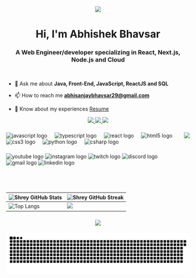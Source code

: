 <h3 align="center">
<img src="https://media.giphy.com/media/hvRJCLFzcasrR4ia7z/giphy.gif" width="35"><p align="center">
</h3>
<h1 align="center">Hi, I'm Abhishek Bhavsar</h1>
<h3 align="center">A Web Engineer/developer specializing in React, Next.js, Node.js and Cloud</h3>
<br/>

- 💬 Ask me about **Java, Front-End, JavaScript, ReactJS and SQL**

- 📫 How to reach me **abhisanjaybhavsar29@gmail.com**

- 📄 Know about my experiences [Resume](https://drive.google.com/file/d/1kUTqjoUsT36VzjaueCddYfpvTI3L5wdV/view?usp=sharing)


<div align="center"> 
  <a href="mailto:abhisanjaybhavsar29@gmail.com">
    <img src="https://img.shields.io/badge/Gmail-333333?style=for-the-badge&logo=gmail&logoColor=red" />
  </a>
  
  <a href="https://www.linkedin.com/in/abhishek-bhavsar1" target="_blank">
    <img src="https://img.shields.io/badge/LinkedIn-0077B5?style=for-the-badge&logo=linkedin&logoColor=white" target="_blank" />
  </a>
  
  <a href="https://abhicode07.github.io/Portfolio/" target="_blank">
     <img src="https://img.shields.io/badge/Portfolio-FF5722?style=for-the-badge&logo=todoist&logoColor=white" target="_blank" /> <!-- sqlite, safari, google-chrome are other good icon options -->
  </a>
</div>


###

<img align="right" height="150" src="https://i.imgflip.com/65efzo.gif"  />

###

<div align="left">
  <img src="https://cdn.jsdelivr.net/gh/devicons/devicon/icons/javascript/javascript-original.svg" height="30" alt="javascript logo"  />
  <img width="12" />
  <img src="https://cdn.jsdelivr.net/gh/devicons/devicon/icons/typescript/typescript-original.svg" height="30" alt="typescript logo"  />
  <img width="12" />
  <img src="https://cdn.jsdelivr.net/gh/devicons/devicon/icons/react/react-original.svg" height="30" alt="react logo"  />
  <img width="12" />
  <img src="https://cdn.jsdelivr.net/gh/devicons/devicon/icons/html5/html5-original.svg" height="30" alt="html5 logo"  />
  <img width="12" />
  <img src="https://cdn.jsdelivr.net/gh/devicons/devicon/icons/css3/css3-original.svg" height="30" alt="css3 logo"  />
  <img width="12" />
  <img src="https://cdn.jsdelivr.net/gh/devicons/devicon/icons/python/python-original.svg" height="30" alt="python logo"  />
  <img width="12" />
  <img src="https://cdn.jsdelivr.net/gh/devicons/devicon/icons/csharp/csharp-original.svg" height="30" alt="csharp logo"  />
</div>

###

<div align="left">
  <img src="https://img.shields.io/static/v1?message=Youtube&logo=youtube&label=&color=FF0000&logoColor=white&labelColor=&style=for-the-badge" height="35" alt="youtube logo"  />
  <img src="https://img.shields.io/static/v1?message=Instagram&logo=instagram&label=&color=E4405F&logoColor=white&labelColor=&style=for-the-badge" height="35" alt="instagram logo"  />
  <img src="https://img.shields.io/static/v1?message=Twitch&logo=twitch&label=&color=9146FF&logoColor=white&labelColor=&style=for-the-badge" height="35" alt="twitch logo"  />
  <img src="https://img.shields.io/static/v1?message=Discord&logo=discord&label=&color=7289DA&logoColor=white&labelColor=&style=for-the-badge" height="35" alt="discord logo"  />
  <img src="https://img.shields.io/static/v1?message=Gmail&logo=gmail&label=&color=D14836&logoColor=white&labelColor=&style=for-the-badge" height="35" alt="gmail logo"  />
  <img src="https://img.shields.io/static/v1?message=LinkedIn&logo=linkedin&label=&color=0077B5&logoColor=white&labelColor=&style=for-the-badge" height="35" alt="linkedin logo"  />
</div>

###

<br clear="both">

| ![Shrey GitHub Stats](https://github-readme-stats.vercel.app/api?username=Abhicode07&show_icons=true&theme=radical) | ![Shrey GitHub Streak](https://github-readme-streak-stats.herokuapp.com/?user=Abhicode07&theme=radical) |
| -------------------------------------------------------------------------------------------------------------------------- | ----------------------------------------------------------------------------------------------------------------- |
| ![Top Langs](https://github-readme-stats.vercel.app/api/top-langs/?username=Abhicode07&langs_count=8&theme=radical&layout=compact) | ![](https://github-profile-summary-cards.vercel.app/api/cards/repos-per-language?username=Abhicode07&theme=2077) |

<h3 align="center">
<img src="https://raw.githubusercontent.com/andreasbm/readme/master/assets/lines/colored.png">
</h3>

<img src="https://raw.githubusercontent.com/Abhicode07/Abhicode07/workflows/snake.svg" alt="Snake animation" />

###
